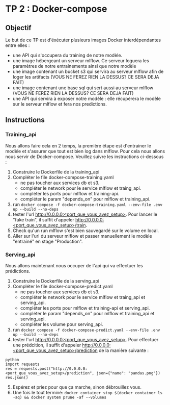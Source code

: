 # TP 2 : Docker-compose 

## Objectif

Le but de ce TP est d'éxécuter plusieurs images Docker interdépendantes entre elles :
- une API qui s'occupera du training de notre modèle. 
- une image hébergeant un serveur mlflow. Ce serveur loguera les paramètres de notre entrainements ainsi que notre modèle
- une image contenant un bucket s3 qui servira au serveur mlflow afin de loger les artifacts (VOUS NE FEREZ RIEN LA DESSUS? CE SERA DEJA FAIT)
- une image contenant une base sql qui sert aussi au serveur mlflow (VOUS NE FEREZ RIEN LA DESSUS? CE SERA DEJA FAIT)
- une API qui servira à exposer notre modèle : elle récupèrera le modèle sur le serveur mlflow et fera nos predictions.


## Instructions

### Training_api

Nous allons faire cela en 2 temps, la première étape est d'entrainer le modèle et s'assurer que tout est bien log dans mlflow. Pour cela nous allons nous servir de Docker-compose. Veuillez suivre les instructions ci-dessous :

1. Construire le Dockerfile de la training_api
2. Compléter le file docker-compose-training.yaml
    - ne pas toucher aux services db et s3.
    - compléter le network pour le service mlflow et traing_api.
    - compléter les ports pour mlflow et training-api.
    - compléter le param "depends_on" pour mlflow et training_api.
3. run 
    `
    docker compose -f docker-compose-training.yaml --env-file .env up --build --no-deps
    `
4. tester l'url http://0.0.0.0:<port_que_vous_avez_setup>. Pour lancer le "fake train", il suffit d'appeler http://0.0.0.0:<port_que_vous_avez_setup>/train.
5. Check qu'un run mlflow s'est bien sauvegardé sur le volume en local.
6. Aller sur l'url du serveur mlflow et passer manuellement le modèle "entrainé" en stage "Production".


### Serving_api

Nous allons maintenant nous occuper de l'api qui va effectuer les prédictions.

1. Construire le Dockerfile de la serving_api
2. Compléter le file docker-compose-predict.yaml
    - ne pas toucher aux services db et s3.
    - compléter le network pour le service mlflow et traing_api et serving_api.
    - compléter les ports pour mlflow et training-api et serving_api.
    - compléter le param "depends_on" pour mlflow et training_api et serving_api.
    - compléter les volume pour serving_api.
3. run 
    `
    docker compose -f docker-compose-predict.yaml --env-file .env up --build --no-deps
    `
4. tester l'url http://0.0.0.0:<port_que_vous_avez_setup>. Pour effectuer une prédcition, il suffit d'appeler http://0.0.0.0:<port_que_vous_avez_setup>/prediction de la manière suivante :
```
python
import requests
res = requests.post("http://0.0.0.0:<port_que_vous_avez_setup>/prediction", json={"name": "pandas.png"})
res.json()
```
5. Espérez et priez pour que ça marche, sinon débrouillez vous.
6. Une fois le tout terminé:
    `
    docker container stop $(docker container ls -aq) && docker system prune -af --volumes
    `

